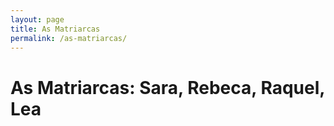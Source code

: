 ```yaml
---
layout: page
title: As Matriarcas
permalink: /as-matriarcas/
---
```


# As Matriarcas: Sara, Rebeca, Raquel, Lea

